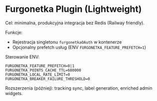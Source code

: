 # Furgonetka Plugin (Lightweight)

Cel: minimalna, produkcyjna integracja bez Redis (Railway friendly).

Funkcje:
- Rejestracja singletonu `furgonetkaOAuth` w kontenerze
- Opcjonalny prefetch usług (ENV `FURGONETKA_FEATURE_PREFETCH=1`)

Sterowanie ENV:
```
FURGONETKA_FEATURE_PREFETCH=0|1
FURGONETKA_POINTS_CACHE_TTL=600000
FURGONETKA_LOCAL_RATE_LIMIT=0
FURGONETKA_BREAKER_FAILURE_THRESHOLD=0
```

Rozszerzenia (później): tracking sync, label generation, enriched admin widgets.
